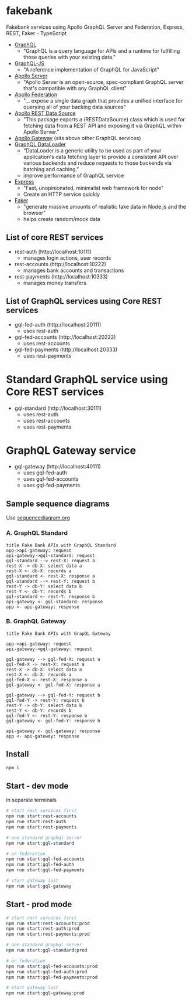 # fakebank
Fakebank services using Apollo GraphQL Server and Federation, Express, REST, Faker - TypeScript

* [GraphQL](https://graphql.org/)
  * "GraphQL is a query language for APIs and a runtime for fulfilling those queries with your existing data."
* [GraphQL-JS](https://github.com/graphql/graphql-js)
  * "A reference implementation of GraphQL for JavaScript"
* [Apollo Server](https://github.com/apollographql/apollo-server/tree/master/packages/apollo-server)
  * "Apollo Server is an open-source, spec-compliant GraphQL server that's compatible with any GraphQL client"
* [Apollo Federation](https://github.com/apollographql/apollo-server/tree/master/packages/apollo-federation)
  * "... expose a single data graph that provides a unified interface for querying all of your backing data sources"
* [Apollo REST Data Source](https://github.com/apollographql/apollo-server/tree/master/packages/apollo-datasource-rest)
  * "This package exports a (RESTDataSource) class which is used for fetching data from a REST API and exposing it via GraphQL within Apollo Server."
* [Apollo Gateway](https://github.com/apollographql/apollo-server/tree/master/packages/apollo-gateway) (sits above other GraphQL services)
* [GraphQL DataLoader](https://github.com/graphql/dataloader)
  * "DataLoader is a generic utility to be used as part of your application's data fetching layer to provide a consistent API over various backends and reduce requests to those backends via batching and caching."
  * improve performance of GraphQL service
* [Express](https://github.com/expressjs/express/)
  * "Fast, unopinionated, minimalist web framework for node"
  * Create an HTTP service quickly
* [Faker](https://github.com/marak/Faker.js/)
  * "generate massive amounts of realistic fake data in Node.js and the browser"
  * helps create random/mock data

## List of core REST services

* rest-auth (http://localhost:10111)
  * manages login actions, user records
* rest-accounts (http://localhost:10222)
  * manages bank accounts and transactions
* rest-payments (http://localhost:10333)
  * manages money transfers

## List of GraphQL services using Core REST services

* gql-fed-auth (http://localhost:20111)
  * uses rest-auth
* gql-fed-accounts (http://localhost:20222)
  * uses rest-accounts
* gql-fed-payments (http://localhost:20333)
  * uses rest-payments

# Standard GraphQL service using Core REST services

* gql-standard (http://localhost:30111)
  * uses rest-auth
  * uses rest-accounts
  * uses rest-payments

# GraphQL Gateway service

* gql-gateway (http://localhost:40111)
  * uses gql-fed-auth
  * uses gql-fed-accounts
  * uses gql-fed-payments

## Sample sequence diagrams

Use [sequencediagram.org](https://sequencediagram.org/)

### A. GraphQL Standard

````
title Fake Bank APIs with GraphQL Standard
app->api-gateway: request
api-gateway->gql-standard: request
gql-standard --> rest-X: request a
rest-X -> db-X: select data a
rest-X <- db-X: records a
gql-standard <- rest-X: response a
gql-standard --> rest-Y: request b
rest-Y -> db-Y: select data b
rest-Y <- db-Y: records b
gql-standard <- rest-Y: response b
api-gateway <- gql-standard: response
app <- api-gateway: response
````

### B. GraphQL Gateway

````
title Fake Bank APIs with GrapQL Gateway

app->api-gateway: request
api-gateway->gql-gateway: request

gql-gateway --> gql-fed-X: request a
gql-fed-X -> rest-X: request a
rest-X -> db-X: select data a
rest-X <- db-X: records a
gql-fed-X <- rest-X: response a
gql-gateway <- gql-fed-X: response a

gql-gateway --> gql-fed-Y: request b
gql-fed-Y -> rest-Y: request b
rest-Y -> db-Y: select data b
rest-Y <- db-Y: records b
gql-fed-Y <- rest-Y: response b
gql-gateway <- gql-fed-Y: response b

api-gateway <- gql-gateway: response
app <- api-gateway: response
````

## Install

```sh
npm i
```

## Start - dev mode

in separate terminals

```sh
# start rest services first
npm run start:rest-accounts
npm run start:rest-auth
npm run start:rest-payments

# one standard graphql server
npm run start:gql-standard

# or federation
npm run start:gql-fed-accounts
npm run start:gql-fed-auth
npm run start:gql-fed-payments

# start gateway last
npm run start:gql-gateway
```

## Start - prod mode

```sh
# start rest services first
npm run start:rest-accounts:prod
npm run start:rest-auth:prod
npm run start:rest-payments:prod

# one standard graphql server
npm run start:gql-standard:prod

# or federation
npm run start:gql-fed-accounts:prod
npm run start:gql-fed-auth:prod
npm run start:gql-fed-payments:prod

# start gateway last
npm run start:gql-gateway:prod
```
